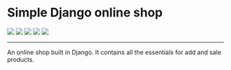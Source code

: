 # Simple Django online shop

<p align='left'>
  <img src="https://img.shields.io/badge/Python-239120?logo=python&logoColor=white" />
<img src="https://img.shields.io/badge/Django-239120?logo=django&logoColor=white" />
<img src="https://img.shields.io/badge/html5-E34F26?logo=html5&logoColor=white" />
<img src="https://img.shields.io/badge/css3-1572B6?logo=css3&logoColor=white" />
<img src="https://img.shields.io/badge/bootstrap-563D7C?logo=bootstrap&logoColor=white" />
</p>

<hr>

An online shop built in Django. It contains all the essentials for add and sale products.



